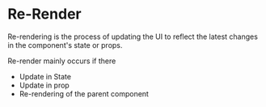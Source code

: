 # Re-Render
Re-rendering is the process of updating the UI to reflect the latest changes in the component's state or props.

Re-render mainly occurs if there 
* Update in State
* Update in prop
* Re-rendering of the parent component

